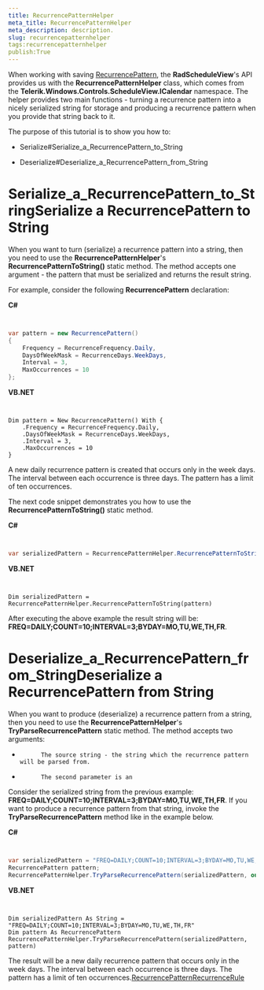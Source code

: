 ```yaml
---
title: RecurrencePatternHelper
meta_title: RecurrencePatternHelper
meta_description: description.
slug: recurrencepatternhelper
tags:recurrencepatternhelper
publish:True
---
```



When working with saving [RecurrencePattern]({{slug:recurrencepattern}}), the __RadScheduleView__'s API provides us with the __RecurrencePatternHelper__ class, which comes from the
        __Telerik.Windows.Controls.ScheduleView.ICalendar__ namespace. The helper provides two main functions - turning a recurrence pattern into a nicely serialized string for storage and producing a recurrence pattern when you provide that string back to it.
      

The purpose of this tutorial is to show you how to:

* Serialize#Serialize_a_RecurrencePattern_to_String

* Deserialize#Deserialize_a_RecurrencePattern_from_String

# Serialize_a_RecurrencePattern_to_StringSerialize a RecurrencePattern to String

When you want to turn (serialize) a recurrence pattern into a string, then you need to use the __RecurrencePatternHelper__'s __RecurrencePatternToString()__ static method. The method accepts one argument - the pattern that must be serialized and returns the result string.
        

For example, consider the following __RecurrencePattern__ declaration:
        


 __C#__
    

```C#


var pattern = new RecurrencePattern()
{
    Frequency = RecurrenceFrequency.Daily,
    DaysOfWeekMask = RecurrenceDays.WeekDays,
    Interval = 3,
    MaxOccurrences = 10
};

```




 __VB.NET__
    

```VB.NET


Dim pattern = New RecurrencePattern() With {
    .Frequency = RecurrenceFrequency.Daily,
    .DaysOfWeekMask = RecurrenceDays.WeekDays,
    .Interval = 3,
    .MaxOccurrences = 10
}

```



A new daily recurrence pattern is created that occurs only in the week days. The interval between each occurrence is three days. The pattern has a limit of ten occurrences.

The next code snippet demonstrates you how to use the __RecurrencePatternToString()__ static method.
        


 __C#__
    

```C#


var serializedPattern = RecurrencePatternHelper.RecurrencePatternToString(pattern);

```




 __VB.NET__
    

```VB.NET


Dim serializedPattern = RecurrencePatternHelper.RecurrencePatternToString(pattern)

```



After executing the above example the result string will be: __FREQ=DAILY;COUNT=10;INTERVAL=3;BYDAY=MO,TU,WE,TH,FR__.
        

# Deserialize_a_RecurrencePattern_from_StringDeserialize a RecurrencePattern from String

When you want to produce (deserialize) a recurrence pattern from a string, then you need to use the __RecurrencePatternHelper__'s __TryParseRecurrencePattern__ static method. The method accepts two arguments:
        

* 
            The source string - the string which the recurrence pattern will be parsed from.
          

* 
            The second parameter is an 

Consider the serialized string from the previous example: __FREQ=DAILY;COUNT=10;INTERVAL=3;BYDAY=MO,TU,WE,TH,FR__. If you want to produce a recurrence pattern from that string, invoke the __TryParseRecurrencePattern__ method like in the example below.
        


 __C#__
    

```C#


var serializedPattern = "FREQ=DAILY;COUNT=10;INTERVAL=3;BYDAY=MO,TU,WE,TH,FR";
RecurrencePattern pattern;
RecurrencePatternHelper.TryParseRecurrencePattern(serializedPattern, out pattern);

```




 __VB.NET__
    

```VB.NET


Dim serializedPattern As String = "FREQ=DAILY;COUNT=10;INTERVAL=3;BYDAY=MO,TU,WE,TH,FR"
Dim pattern As RecurrencePattern
RecurrencePatternHelper.TryParseRecurrencePattern(serializedPattern, pattern)

```



The result will be a new daily recurrence pattern that occurs only in the week days. The interval between each occurrence is three days. The pattern has a limit of ten occurrences.[RecurrencePattern]({{slug:recurrencepattern}})[RecurrenceRule]({{slug:recurrencerule}})
